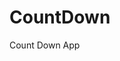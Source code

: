 # CountDown
 Count Down App
      
                      
                                                                                                               
                                                                                              
                                                                                                
                                                                                        
                                                                      
                                                
                              
                    
    
  
   
